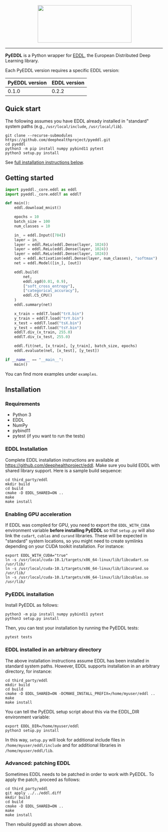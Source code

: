 <div align="center">
  <img src="https://raw.githubusercontent.com/deephealthproject/pyeddl/master/docs/logo-pyeddl.png" height="120" width="300">
</div>

-----------------


**PyEDDL** is a Python wrapper for [EDDL](https://github.com/deephealthproject/eddl), the European Distributed Deep Learning library.

Each PyEDDL version requires a specific EDDL version:

PyEDDL version | EDDL version |
-------------- | ------------ |
0.1.0          | 0.2.2        |


## Quick start

The following assumes you have EDDL already installed in "standard"
system paths (e.g., `/usr/local/include`, `/usr/local/lib`).

    git clone --recurse-submodules https://github.com/deephealthproject/pyeddl.git
    cd pyeddl
    python3 -m pip install numpy pybind11 pytest
    python3 setup.py install

See [full installation instructions below](#installation).


## Getting started

```python
import pyeddl._core.eddl as eddl
import pyeddl._core.eddlT as eddlT

def main():
    eddl.download_mnist()

    epochs = 10
    batch_size = 100
    num_classes = 10

    in_ = eddl.Input([784])
    layer = in_
    layer = eddl.ReLu(eddl.Dense(layer, 1024))
    layer = eddl.ReLu(eddl.Dense(layer, 1024))
    layer = eddl.ReLu(eddl.Dense(layer, 1024))
    out = eddl.Activation(eddl.Dense(layer, num_classes), "softmax")
    net = eddl.Model([in_], [out])

    eddl.build(
        net,
        eddl.sgd(0.01, 0.9),
        ["soft_cross_entropy"],
        ["categorical_accuracy"],
        eddl.CS_CPU()
    )
    eddl.summary(net)

    x_train = eddlT.load("trX.bin")
    y_train = eddlT.load("trY.bin")
    x_test = eddlT.load("tsX.bin")
    y_test = eddlT.load("tsY.bin")
    eddlT.div_(x_train, 255.0)
    eddlT.div_(x_test, 255.0)

    eddl.fit(net, [x_train], [y_train], batch_size, epochs)
    eddl.evaluate(net, [x_test], [y_test])

if __name__ == "__main__":
    main()
```

You can find more examples under `examples`.


## Installation

### Requirements

- Python 3
- EDDL
- NumPy
- pybind11
- pytest (if you want to run the tests)


### EDDL Installation

Complete EDDL installation instructions are available at
https://github.com/deephealthproject/eddl. Make sure you build EDDL with
shared library support. Here is a sample build sequence:

```
cd third_party/eddl
mkdir build
cd build
cmake -D EDDL_SHARED=ON ..
make
make install
```


### Enabling GPU acceleration

If EDDL was compiled for GPU, you need to export the `EDDL_WITH_CUDA`
environment variable **before installing PyEDDL** so that `setup.py` will also
link the `cudart`, `cublas` and `curand` libraries. These will be
expected in "standard" system locations, so you might need to create symlinks
depending on your CUDA toolkit installation. For instance:

```
export EDDL_WITH_CUDA="true"
ln -s /usr/local/cuda-10.1/targets/x86_64-linux/lib/libcudart.so /usr/lib/
ln -s /usr/local/cuda-10.1/targets/x86_64-linux/lib/libcurand.so /usr/lib/
ln -s /usr/local/cuda-10.1/targets/x86_64-linux/lib/libcublas.so /usr/lib/
```

### PyEDDL installation

Install PyEDDL as follows:

```
python3 -m pip install numpy pybind11 pytest
python3 setup.py install
```

Then, you can test your installation by running the PyEDDL tests:

    pytest tests


### EDDL installed in an arbitrary directory

The above installation instructions assume EDDL has been installed in standard
system paths. However, EDDL supports installation in an arbitrary directory,
for instance:

```
cd third_party/eddl
mkdir build
cd build
cmake -D EDDL_SHARED=ON -DCMAKE_INSTALL_PREFIX=/home/myuser/eddl ..
make
make install
```

You can tell the PyEDDL setup script about this via the EDDL_DIR environment
variable:

```
export EDDL_DIR=/home/myuser/eddl
python3 setup.py install
```

In this way, `setup.py` will look for additional include files in
`/home/myuser/eddl/include` and for additional libraries in
`/home/myuser/eddl/lib`.


### Advanced: patching EDDL

Sometimes EDDL needs to be patched in order to work with PyEDDL. To apply the
patch, proceed as follows:

```
cd third_party/eddl
git apply ../../eddl.diff
mkdir build
cd build
cmake -D EDDL_SHARED=ON ..
make
make install
```

Then rebuild pyeddl as shown above.
